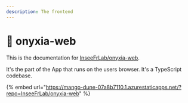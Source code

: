 ```yaml
---
description: The frontend
---
```


# 🐲 onyxia-web

This is the documentation for [InseeFrLab/onyxia-web](https://github.com/InseeFrLab/onyxia-web). &#x20;

It's the part of the App that runs on the users browser. It's a TypeScript codebase.&#x20;

{% embed url="https://mango-dune-07a8b7110.1.azurestaticapps.net/?repo=InseeFrLab/onyxia-web" %}
